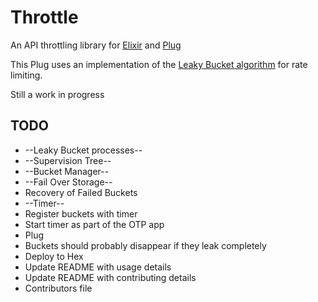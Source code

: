 Throttle
========

An API throttling library for [Elixir](http://elixir-lang.org) and
[Plug](https://github.com/elixir-lang/plug)

This Plug uses an implementation of the [Leaky Bucket algorithm](#) for rate
limiting.

Still a work in progress

## TODO

* --Leaky Bucket processes--
* --Supervision Tree--
* --Bucket Manager--
* --Fail Over Storage--
* Recovery of Failed Buckets
* --Timer--
* Register buckets with timer
* Start timer as part of the OTP app
* Plug
* Buckets should probably disappear if they leak completely
* Deploy to Hex
* Update README with usage details
* Update README with contributing details
* Contributors file

